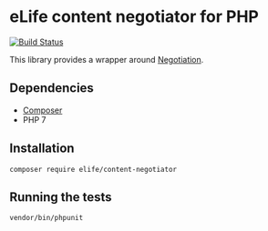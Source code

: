 eLife content negotiator for PHP
================================

[![Build Status](https://alfred.elifesciences.org/buildStatus/icon?job=library-content-negotiator-php)](https://alfred.elifesciences.org/job/library-content-negotiator-php/)

This library provides a wrapper around [Negotiation](https://github.com/willdurand/Negotiation).

Dependencies
------------

* [Composer](https://getcomposer.org/)
* PHP 7

Installation
------------

`composer require elife/content-negotiator`

Running the tests
-----------------

`vendor/bin/phpunit`
